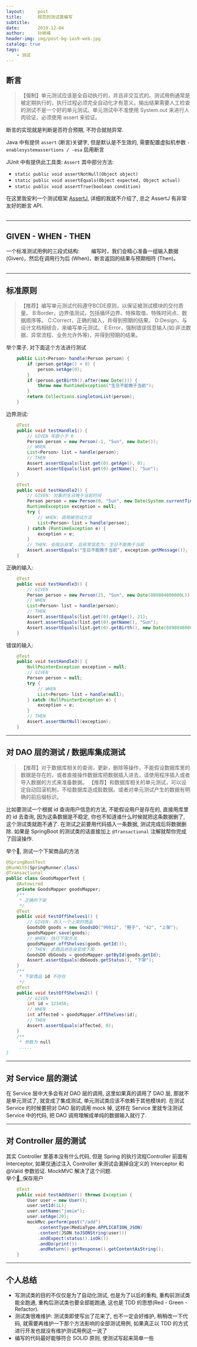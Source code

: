 ```yaml
---
layout:     post
title:      规范的测试类编写
subtitle:   
date:       2019-12-04
author:     孙继峰
header-img: img/post-bg-ios9-web.jpg
catalog: true
tags:
    - 测试
---
```

## 断言
> 【强制】单元测试应该是全自动执行的，并且非交互式的。测试用例通常是被定期执行的，执行过程必须完全自动化才有意义。输出结果需要人工检查的测试不是一个好的单元测试。单元测试中不准使用 System.out 来进行人肉验证，必须使用 assert 来验证。

断言的实现就是判断是否符合预期, 不符合就抛异常.

Java 中有提供 ```assert``` (断言)关键字, 但是默认是不生效的, 需要配置虚拟机参数 ```-enablesystemassertions / -esa``` 启用断言

JUnit 中有提供此工具类: ```Assert```
其中部分方法: 
- ```static public void assertNotNull(Object object) ``` 
- ```static public void assertEquals(Object expected, Object actual)```
- ```static public void assertTrue(boolean condition)```

在这里我安利一个测试框架 [AssertJ](https://joel-costigliola.github.io/assertj/), 详细的我就不介绍了, 总之 AssertJ 有非常友好的断言 API.<br><br>

---
## GIVEN - WHEN - THEN
一个标准测试用例的三段式结构: 
&emsp;&emsp;编写时，我们会精心准备一组输入数据 (Given)，然后在调用行为后 (When)，断言返回的结果与预期相符 (Then)。<br><br>

---
## 标准原则
> 【推荐】编写单元测试代码遵守BCDE原则，以保证被测试模块的交付质量。
B:Border，边界值测试，包括循环边界、特殊取值、特殊时间点、数据顺序等。
C:Correct，正确的输入，并得到预期的结果。
D:Design，与设计文档相结合，来编写单元测试。
E:Error，强制错误信息输入(如:非法数据、异常流程、业务允许外等)，并得到预期的结果。

举个栗子, 对下面这个方法进行测试
``` java
    public List<Person> handle(Person person) {
        if (person.getAge() < 0) {
            person.setAge(0);
        }
        if (person.getBirth().after(new Date())) {
            throw new RuntimeException("生日不能晚于当前");
        }
        return Collections.singletonList(person);
    }
```
边界测试:
``` java
    @Test
    public void testHandle1() {
        // GIVEN 年龄小于 0
        Person person = new Person(-1, "Sun", new Date());
        // WHEN
        List<Person> list = handle(person);
        // THEN
        Assert.assertEquals(list.get(0).getAge(), 0);
        Assert.assertEquals(list.get(0).getName(), "Sun");
    }

    @Test
    public void testHandle2() {
        // GIVEN: 对象的生日晚于当前时间
        Person person = new Person(0, "Sun", new Date(System.currentTimeMillis() + 10000));
        RuntimeException exception = null;
        try {
            // WHEN: 调用被测试方法
            List<Person> list = handle(person);
        } catch (RuntimeException e) {
            exception = e;
        }
        // THEN: 会抛出异常, 且异常信息为: 生日不能晚于当前
        Assert.assertEquals("生日不能晚于当前", exception.getMessage());
    }
```
正确的输入:
``` java
    @Test
    public void testHandle3() {
        // GIVEN
        Person person = new Person(21, "Sun", new Date(889804800000L));
        // WHEN
        List<Person> list = handle(person);
        // THEN
        Assert.assertEquals(list.get(0).getAge(), 21);
        Assert.assertEquals(list.get(0).getName(), "Sun");
        Assert.assertEquals(list.get(0).getBirth(), new Date(889804800000L));
    }
```
错误的输入:
``` java
    @Test
    public void testHandle3() {
        NullPointerException exception = null;
        // GIVEN
        Person person = null;
        try {
            // WHEN
            List<Person> list = handle(null);
        } catch (NullPointerException e) {
            exception = e;
        }
        // THEN
        Assert.assertNotNull(exception);
    }
```

---
## 对 DAO 层的测试 / 数据库集成测试

> 【推荐】对于数据库相关的查询，更新，删除等操作，不能假设数据库里的数据是存在的，或者直接操作数据库把数据插入进去，请使用程序插入或者导入数据的方式来准备数据。
【推荐】和数据库相关的单元测试，可以设定自动回滚机制，不给数据库造成脏数据。或者对单元测试产生的数据有明确的前后缀标识。

比如要测试一个根据 id 查询用户信息的方法, 不能假设用户是存在的, 直接用库里的 id 去查询, 因为这条数据是不稳定, 你也不知道谁什么时候就把这条数据删了, 这个测试类就跑不通了.
在测试之前要用代码插入一条数据, 测试完成后将数据删除. 如果是 SpringBoot 的测试类的话直接加上 ```@Transactional``` 注解就帮你完成了回滚操作.<br>

举个🌰, 测试一个下架商品的方法
``` java
@SpringBootTest
@RunWith(SpringRunner.class)
@Transactional
public class GoodsMapperTest {
    @Autowired
    private GoodsMapper goodsMapper;
    /**
     * 正确的下架
     */
    @Test
    public void testOffShelves1() {
        // GIVEN: 存入一个上架的商品
        GoodsDO goods = new GoodsDO("90012", "鞋子", "42", "上架");
        goodsMapper.save(goods);
        // WHEN: 执行下架方法
        goodsMapper.offShelves(goods.getId());
        // THEN: 此商品状态会变成下架
        GoodsDO dbGoods = goodsMapper.getById(goods.getId);
        Assert.assertEquals(dbGoods.getStatus(), "下架");
    }
    /**
     * 下架商品 id 不存在
     */
    @Test
    public void testOffShelves2() {
        // GIVEN
        int id = 123456;
        // WHEN
        int affected = goodsMapper.offShelves(id);
        // THEN
        Assert.assertEquals(affected, 0);
    }
    /**
     * 参数为 null
     .....
}
```
---
## 对 Service 层的测试
在 Service 层中大多会有对 DAO 层的调用, 这里如果真的调用了 DAO 层, 那就不是单元测试了, 就变成了集成测试, 单元测试类应该不依赖于其他模块的.
在测试 Service 的时候要把对 DAO 层的调用 mock 掉, 这样在 Service 里就专注测试 Service 中的代码, 把 DAO 调用理解成单纯的数据输入就行了.

---
## 对 Controller 层的测试
其实 Controller 里基本没有什么代码, 但是 Spring 的执行流程Controller 前面有 Interceptor, 如果仅通过注入 Controller 来测试会漏掉自定义的 Interceptor 和 @Valid 参数验证.
MockMVC 解决了这个问题.<br>
举个[🌰 ](https://juejin.im/post/5b694ff7e51d4519475f7fbc) ,保存用户
``` java
    @Test
    public void testAddUser() throws Exception {
        User user = new User();
        user.setId(1L);
        user.setName("jamie");
        user.setAge(20);
        mockMvc.perform(post("/add")
            .contentType(MediaType.APPLICATION_JSON)
            .content(JSON.toJSONString(user)))
            .andExpect(status().isOk())
            .andDo(print())
            .andReturn().getResponse().getContentAsString();
    } 
```


---
## 个人总结
- 写测试类的目的不仅仅是为了自动化测试, 也是为了以后的重构, 重构前测试类能全跑通, 重构后测试类也要全部能跑通, 这也是 TDD 的思想(Red - Green - Refactor).
- 测试类很难维护:  测试类即使写出了花来了, 也不一定会好维护, 稍稍改一下代码, 就需要再维护一下那个方法影响的全部测试用例, 如果真正以 TDD 的方式进行开发也就没有维护测试用例这一说了
- 编写的代码最好能够符合 SOLID 原则, 使测试写起来简单一些
